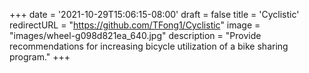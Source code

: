 +++
date = '2021-10-29T15:06:15-08:00'
draft = false
title = 'Cyclistic'
redirectURL = "https://github.com/TFong1/Cyclistic"
image = "images/wheel-g098d821ea_640.jpg"
description = "Provide recommendations for increasing bicycle utilization of a bike sharing program."
+++
